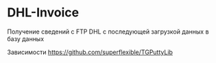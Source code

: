 # DHL-Invoice
Получение сведений с FTP DHL с последующей загрузкой данных в базу данных


Зависимости
https://github.com/superflexible/TGPuttyLib
